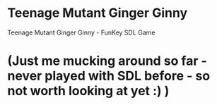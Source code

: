# Teenage Mutant Ginger Ginny
 Teenage Mutant Ginger Ginny - FunKey SDL Game
 
 # (Just me mucking around so far - never played with SDL before - so not worth looking at yet :) )
